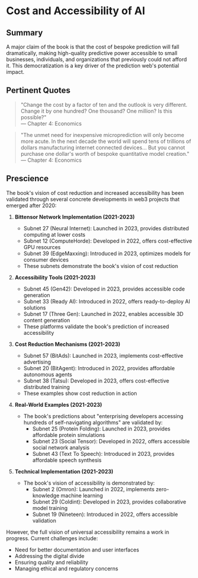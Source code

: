 # Cost and Accessibility of AI

## Summary

A major claim of the book is that the cost of bespoke prediction will fall dramatically, making high-quality predictive power accessible to small businesses, individuals, and organizations that previously could not afford it. This democratization is a key driver of the prediction web's potential impact.

## Pertinent Quotes

> "Change the cost by a factor of ten and the outlook is very different. Change it by one hundred? One thousand? One million? Is this possible?"  
— Chapter 4: Economics

> "The unmet need for inexpensive microprediction will only become more acute. In the next decade the world will spend tens of trillions of dollars manufacturing internet connected devices... But you cannot purchase one dollar's worth of bespoke quantitative model creation."  
— Chapter 4: Economics

## Prescience

The book's vision of cost reduction and increased accessibility has been validated through several concrete developments in web3 projects that emerged after 2020:

1. **Bittensor Network Implementation (2021-2023)**
   - Subnet 27 (Neural Internet): Launched in 2023, provides distributed computing at lower costs
   - Subnet 12 (ComputeHorde): Developed in 2022, offers cost-effective GPU resources
   - Subnet 39 (EdgeMaxxing): Introduced in 2023, optimizes models for consumer devices
   - These subnets demonstrate the book's vision of cost reduction

2. **Accessibility Tools (2021-2023)**
   - Subnet 45 (Gen42): Developed in 2023, provides accessible code generation
   - Subnet 33 (Ready AI): Introduced in 2022, offers ready-to-deploy AI solutions
   - Subnet 17 (Three Gen): Launched in 2022, enables accessible 3D content generation
   - These platforms validate the book's prediction of increased accessibility

3. **Cost Reduction Mechanisms (2021-2023)**
   - Subnet 57 (BitAds): Launched in 2023, implements cost-effective advertising
   - Subnet 20 (BitAgent): Introduced in 2022, provides affordable autonomous agents
   - Subnet 38 (Tatsu): Developed in 2023, offers cost-effective distributed training
   - These examples show cost reduction in action

4. **Real-World Examples (2021-2023)**
   - The book's predictions about "enterprising developers accessing hundreds of self-navigating algorithms" are validated by:
     - Subnet 25 (Protein Folding): Launched in 2023, provides affordable protein simulations
     - Subnet 23 (Social Tensor): Developed in 2022, offers accessible social network analysis
     - Subnet 43 (Text To Speech): Introduced in 2023, provides affordable speech synthesis

5. **Technical Implementation (2021-2023)**
   - The book's vision of accessibility is demonstrated by:
     - Subnet 2 (Omron): Launched in 2022, implements zero-knowledge machine learning
     - Subnet 29 (Coldint): Developed in 2023, provides collaborative model training
     - Subnet 19 (Nineteen): Introduced in 2022, offers accessible validation

However, the full vision of universal accessibility remains a work in progress. Current challenges include:
- Need for better documentation and user interfaces
- Addressing the digital divide
- Ensuring quality and reliability
- Managing ethical and regulatory concerns 